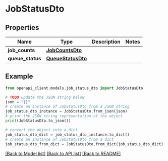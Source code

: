 # JobStatusDto


## Properties

Name | Type | Description | Notes
------------ | ------------- | ------------- | -------------
**job_counts** | [**JobCountsDto**](JobCountsDto.md) |  | 
**queue_status** | [**QueueStatusDto**](QueueStatusDto.md) |  | 

## Example

```python
from openapi_client.models.job_status_dto import JobStatusDto

# TODO update the JSON string below
json = "{}"
# create an instance of JobStatusDto from a JSON string
job_status_dto_instance = JobStatusDto.from_json(json)
# print the JSON string representation of the object
print(JobStatusDto.to_json())

# convert the object into a dict
job_status_dto_dict = job_status_dto_instance.to_dict()
# create an instance of JobStatusDto from a dict
job_status_dto_from_dict = JobStatusDto.from_dict(job_status_dto_dict)
```
[[Back to Model list]](../README.md#documentation-for-models) [[Back to API list]](../README.md#documentation-for-api-endpoints) [[Back to README]](../README.md)


